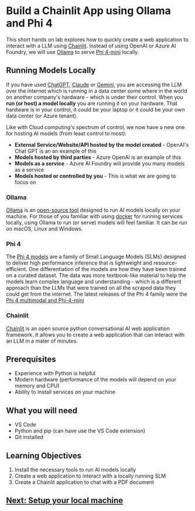 # Build a Chainlit App using Ollama and Phi 4

This short hands on lab explores how to quickly create a web application to interact with a LLM using [Chainlit](https://docs.chainlit.io/get-started/overview). Instead of using OpenAI or Azure AI Foundry, we will use [Ollama](https://ollama.com/) to serve [Phi 4-mini](https://techcommunity.microsoft.com/blog/educatordeveloperblog/welcome-to-the-new-phi-4-models---microsoft-phi-4-mini--phi-4-multimodal/4386037) locally.

## Running Models Locally

If you have used [ChatGPT](https://chatgpt.com/), [Claude](https://claude.ai/) or [Gemini](https://gemini.google.com/app), you are accessing the LLM over the internet which is running in a data center some where in the world on another company's hardware - which is under their control. When you **run (or host) a model locally** you are running it on your hardware. That hardware is in your control, it could be your laptop or it could be your own data center (or Azure tenant).

Like with Cloud computing's spectrum of control, we now have a new one for hosting AI models (from least control to most):

 * **External Service/Website/API hosted by the model created** - OpenAI's Chat GPT is an an example of this
 * **Models hosted by third parties** - Azure OpenAI is an example of this
 * **Models as a service** - Azure AI Foundry will provide you many models as a service
 * **Models hosted or controlled by you** - This is what we are going to focus on

### Ollama

[Ollama](https://ollama.com/) is an [open-source tool](https://github.com/ollama/ollama) designed to run AI models locally on your machine. For those of you familiar with using [docker](https://www.docker.com/) for running services locally, using Ollama to run (or serve) models will feel familiar. It can be run on macOS, Linux and Windows.

### Phi 4 

The [Phi 4 models](https://azure.microsoft.com/en-us/products/phi/) are a family of Small Language Models (SLMs) designed to deliver high performance inference that is lightweight and resource-efficient. One differentiation of the models are how they have been trained on a curated dataset. The data was more textbook-like material to help the models learn complex language and understanding - which is a different approach than the LLMs that were trained on all the scraped data they could get from the internet. The latest releases of the Phi 4 family were the [Phi 4 multimodal and Phi-4-mini](https://azure.microsoft.com/en-us/blog/empowering-innovation-the-next-generation-of-the-phi-family/)

### Chainlit

[Chainlit](https://github.com/Chainlit/chainlit) is an open source python conversational AI web application framework. It allows you to create a web application that can interact with an LLM in a mater of minutes.

## Prerequisites
* Experience with Python is helpful
* Modern hardware (performance of the models will depend on your memory and CPU)
* Ability to install services on your machine

## What you will need
* VS Code
* Python and pip (can have use the VS Code extension)
* Git installed


## Learning Objectives
1. Install the necessary tools to run AI models locally
2. Create a web application to interact with a locally running SLM
3. Create a Chainlit application to chat with a PDF document

## [Next: Setup your local machine](./part1.md)